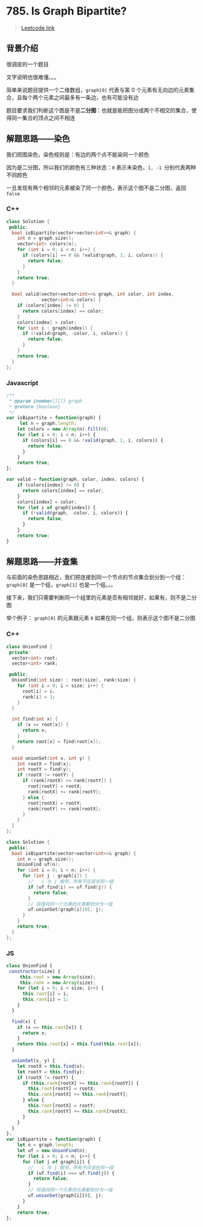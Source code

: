 # 785. Is Graph Bipartite?

> [Leetcode link](https://leetcode.com/problems/is-graph-bipartite/)



## 背景介绍

很调皮的一个题目

文字说明也很难懂。。。

简单来说题目提供一个二维数组，`graph[0]` 代表与第 0 个元素有无向边的元素集合，且每个两个元素之间最多有一条边，也有可能没有边

题目要求我们判断这个图是不是**二分图**：也就是能把图分成两个不相交的集合，使得同一集合的顶点之间不相连



## 解题思路——染色

我们把图染色，染色规则是：有边的两个点不能染同一个颜色

因为是二分图，所以我们的颜色有三种状态：`0`  表示未染色、`1, -1 `分别代表两种不同颜色 

一旦发现有两个相邻的元素被染了同一个颜色，表示这个图不是二分图，返回 `false`



### C++

```cpp
class Solution {
 public:
  bool isBipartite(vector<vector<int>>& graph) {
    int n = graph.size();
    vector<int> colors(n);
    for (int i = 0; i < n; i++) {
      if (colors[i] == 0 && !valid(graph, 1, i, colors)) {
        return false;
      }
    }
    return true;
  }

  bool valid(vector<vector<int>>& graph, int color, int index,
             vector<int>& colors) {
    if (colors[index] != 0) {
      return colors[index] == color;
    }
    colors[index] = color;
    for (int i : graph[index]) {
      if (!valid(graph, -color, i, colors)) {
        return false;
      }
    }
    return true;
  }
};
```



### Javascript

```js
/**
 * @param {number[][]} graph
 * @return {boolean}
 */
var isBipartite = function(graph) {
     let n = graph.length;
    let colors = new Array(n).fill(0);
    for (let i = 0; i < n; i++) {
      if (colors[i] == 0 && !valid(graph, 1, i, colors)) {
        return false;
      }
    }
    return true;
};

var valid = function(graph, color, index, colors) {
    if (colors[index] != 0) {
      return colors[index] == color;
    }
    colors[index] = color;
    for (let i of graph[index]) {
      if (!valid(graph, -color, i, colors)) {
        return false;
      }
    }
    return true;
}
```



## 解题思路——并查集

与前面的染色思路相近，我们把连接到同一个节点的节点集合划分到一个组：`graph[0]` 是一个组，`graph[1]` 也是一个组。。。

接下来，我们只需要判断同一个组里的元素是否有相邻就好，如果有，则不是二分图

举个例子： `graph[0]` 的元素跟元素 `0` 如果在同一个组，则表示这个图不是二分图



### C++

```cpp
class UnionFind {
 private:
  vector<int> root;
  vector<int> rank;

 public:
  UnionFind(int size) : root(size), rank(size) {
    for (int i = 0; i < size; i++) {
      root[i] = i;
      rank[i] = 1;
    }
  }

  int find(int x) {
    if (x == root[x]) {
      return x;
    }
    return root[x] = find(root[x]);
  }

  void unionSet(int x, int y) {
    int rootX = find(x);
    int rootY = find(y);
    if (rootX != rootY) {
      if (rank[rootX] >= rank[rootY]) {
        root[rootY] = rootX;
        rank[rootX] += rank[rootY];
      } else {
        root[rootX] = rootY;
        rank[rootY] += rank[rootX];
      }
    }
  }
};

class Solution {
 public:
  bool isBipartite(vector<vector<int>>& graph) {
    int n = graph.size();
    UnionFind uf(n);
    for (int i = 0; i < n; i++) {
      for (int j : graph[i]) {
        //   i 与 j 相邻，所有不应该在同一组
        if (uf.find(i) == uf.find(j)) {
          return false;
        }
        // 将连向同一个元素的元素都划分为一组
        uf.unionSet(graph[i][0], j);
      }
    }
    return true;
  }
};
```



### JS

```js
class UnionFind {
 constructor(size) {
     this.root = new Array(size);
     this.rank = new Array(size);
    for (let i = 0; i < size; i++) {
      this.root[i] = i;
      this.rank[i] = 1;
    }
  }

  find(x) {
    if (x == this.root[x]) {
      return x;
    }
    return this.root[x] = this.find(this.root[x]);
  }

  unionSet(x, y) {
    let rootX = this.find(x);
    let rootY = this.find(y);
    if (rootX != rootY) {
      if (this.rank[rootX] >= this.rank[rootY]) {
        this.root[rootY] = rootX;
        this.rank[rootX] += this.rank[rootY];
      } else {
        this.root[rootX] = rootY;
        this.rank[rootY] += this.rank[rootX];
      }
    }
  }
};
var isBipartite = function(graph) {
    let n = graph.length;
    let uf = new UnionFind(n);
    for (let i = 0; i < n; i++) {
      for (let j of graph[i]) {
        //   i 与 j 相邻，所有不应该在同一组
        if (uf.find(i) === uf.find(j)) {
          return false;
        }
        // 将连向同一个元素的元素都划分为一组
        uf.unionSet(graph[i][0], j);
      }
    }
    return true;
};
```



